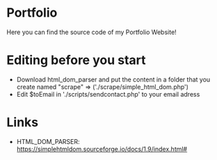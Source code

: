 # Portfolio
Here you can find the source code of my Portfolio Website!

# Editing before you start
-  Download html_dom_parser and put the content in a folder that you create named "scrape" => ('./scrape/simple_html_dom.php')
-  Edit $toEmail in './scripts/sendcontact.php' to your email adress

# Links
- HTML_DOM_PARSER: https://simplehtmldom.sourceforge.io/docs/1.9/index.html#
